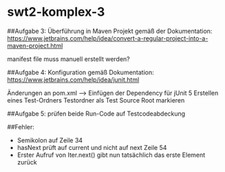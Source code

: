 # swt2-komplex-3

##Aufgabe 3:
Überführung in Maven Projekt gemäß der Dokumentation:
https://www.jetbrains.com/help/idea/convert-a-regular-project-into-a-maven-project.html

manifest file muss manuell erstellt werden?


##Aufgabe 4:
Konfiguration gemäß Dokumentation:
https://www.jetbrains.com/help/idea/junit.html

Änderungen an pom.xml --> Einfügen der Dependency für jUnit 5
Erstellen eines Test-Ordners
Testordner als Test Source Root markieren

##Aufgabe 5:
prüfen beide Run-Code auf Testcodeabdeckung


##Fehler:
- Semikolon auf Zeile 34
- hasNext prüft auf current und nicht auf next Zeile 54
- Erster Aufruf von Iter.next() gibt nun tatsächlich das erste Element zurück
